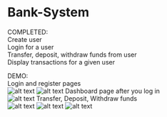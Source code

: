 # Bank-System
COMPLETED:\
Create user\
Login for a user\
Transfer, deposit, withdraw funds from user\
Display transactions for a given user

DEMO:\
Login and register pages\
![alt text](https://i.ibb.co/m6dPPLD/d.png)
![alt text](https://i.ibb.co/5vkTvW4/g.png)
Dashboard page after you log in\
![alt text](https://i.ibb.co/v4XmQgD/unknown.png)
Transfer, Deposit, Withdraw funds\
![alt text](https://i.ibb.co/qR48QG0/uknown2.png)
![alt text](https://i.ibb.co/SBtsZ2q/unknown4.png)
![alt text](https://i.ibb.co/MCvRmxN/unknown3.png)

